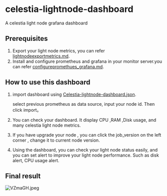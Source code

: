 # celestia-lightnode-dashboard
A celestia light node grafana dashboard

## Prerequisites

1. Export your light node metrics, you can refer [lightnodeexportmetrics.md](https://github.com/mikeisdiscovering/celestia-lightnode-dashboard/blob/main/lightnodeexportmetrics.md).
2. Install and configure prometheus and grafana in your monitor server.you can refer [configurepromethues_grafana.md](https://github.com/mikeisdiscovering/celestia-lightnode-dashboard/blob/main/configurepromethues_grafana.md).

## How to use this dashboard

1. import dashboard using [Celestia-lightnode-dashboard.json](https://raw.githubusercontent.com/mikeisdiscovering/celestia-lightnode-dashboard/main/Celestia-lightnode-dashboard.json).

   select previous prometheus as data source,  input your node id. Then click import。

2. You can check your dashboard. It display CPU ,RAM ,Disk usage, and many celestia light node metrics. 

3. If you have upgrade your node , you can click the job_version on the left corner , change it to current node version.

4. Using the dashboard, you can check your light node status easily, and you can set alert to improve your light node performance. Such as disk alert, CPU usage alert.

## Final result
![VZmaGH.jpeg](https://i.328888.xyz/2023/05/15/VZmaGH.jpeg)

  

